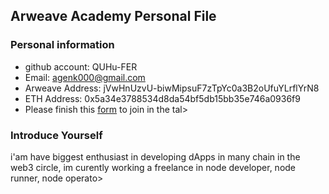 ## Arweave Academy Personal File

### Personal information

- github account: QUHu-FER
- Email: agenk000@gmail.com
- Arweave Address: jVwHnUzvU-biwMipsuF7zTpYc0a3B2oUfuYLrflYrN8
- ETH Address: 0x5a34e3788534d8da54bf5db15bb35e746a0936f9
- Please finish this [form](https://docs.google.com/forms/d/e/1FAIpQLSfWA5fIIcBgmRppm3jNz5vmf9Mai_QMVil-2pO4r7YKn_Zhtw/viewform?usp=sf_link) to join in the tal>

### Introduce Yourself
i'am have biggest enthusiast in developing dApps in many chain in the web3 circle, im curently working a freelance in node developer, node runner, node operato>


